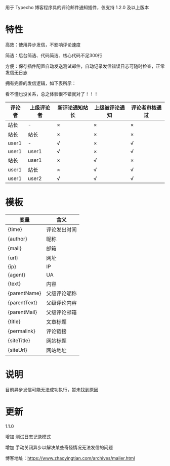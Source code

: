 用于 Typecho 博客程序具的评论邮件通知插件，仅支持 1.2.0 及以上版本

# 特性

高效：使用异步发信，不影响评论速度

简洁：后台简洁、代码简洁、核心代码不足300行

方便：保存插件配置自动发送测试邮件，自动记录发信错误日志可随时检查，正常发信无日志

拥有完善的发信逻辑，如下表所示：

看不懂也没关系，总之体验很不错就对了！！！

| 评论者 | 上级评论者 | 新评论通知站长 | 上级被评论通知 | 评论者审核通过 |
| ------ | ---------- | -------------- | -------------- | -------------- |
| 站长   | -          | ×              | ×              | ×              |
| 站长   | 站长       | ×              | ×              | ×              |
| user1  | -          | √              | ×              | √              |
| user1  | user1      | √              | ×              | √              |
| 站长   | user1      | ×              | √              | ×              |
| user1  | 站长       | ×              | √              | √              |
| user1  | user2      | √              | √              | √               |

# 模板

| 变量         | 含义         |
| ------------ | ------------ |
| {time}       | 评论发出时间 |
| {author}     | 昵称         |
| {mail}       | 邮箱         |
| {url}        | 网址         |
| {ip}         | IP           |
| {agent}      | UA           |
| {text}       | 内容         |
| {parentName} | 父级评论昵称 |
| {parentText} | 父级评论内容 |
| {parentMail} | 父级评论邮箱 |
| {title}      | 文章标题     |
| {permalink}  | 评论链接     |
| {siteTitle}  | 网站标题     |
| {siteUrl}    | 网站地址     |


# 说明

目前异步发信可能无法成功执行，暂未找到原因

# 更新

1.1.0

增加 测试日志记录模式

增加 手动关闭异步以解决某些奇怪情况无法发信的问题

博客地址：https://www.zhaoyingtian.com/archives/mailer.html
